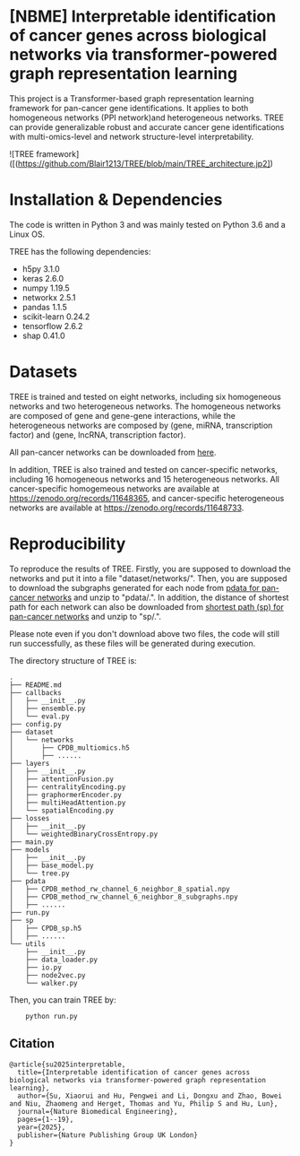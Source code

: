 # [NBME] Interpretable identification of cancer genes across biological networks via transformer-powered graph representation learning
This project is a Transformer-based graph representation learning framework for pan-cancer gene identifications. It applies to both homogeneous networks (PPI network)and heterogeneous networks. TREE can provide generalizable robust and accurate cancer gene identifications with multi-omics-level and network structure-level interpretability. 

![TREE framework]([(https://github.com/Blair1213/TREE/blob/main/TREE_architecture.jp2])

# Installation & Dependencies
The code is written in Python 3 and was mainly tested on Python 3.6 and a Linux OS. 

TREE has the following dependencies:
* h5py 3.1.0
* keras 2.6.0
* numpy 1.19.5
* networkx 2.5.1
* pandas 1.1.5
* scikit-learn 0.24.2
* tensorflow 2.6.2
* shap 0.41.0


# Datasets
TREE is trained and tested on eight networks, including six homogeneous networks and two heterogeneous networks. The homogeneous networks are composed of gene and gene-gene interactions, while the heterogeneous networks are composed by (gene, miRNA, transcription factor) and (gene, lncRNA, transcription factor).

All pan-cancer networks can be downloaded from [here](https://zenodo.org/records/11648891).

In addition, TREE is also trained and tested on cancer-specific networks, including 16 homogeneous networks and 15 heterogeneous networks. All cancer-specific homogemeous networks are available at https://zenodo.org/records/11648365, and cancer-specific heterogeneous networks are available at https://zenodo.org/records/11648733.

# Reproducibility
To reproduce the results of TREE. Firstly, you are supposed to download the networks and put it into a file "dataset/networks/". Then, you are supposed to download the subgraphs generated for each node from [pdata for pan-cancer networks](https://zenodo.org/records/15045885) and unzip to "pdata/.". In addition, the distance of shortest path for each network can also be downloaded from [shortest path (sp) for pan-cancer networks](https://zenodo.org/records/15045711) and unzip to "sp/.". 

Please note even if you don't download above two files, the code will still run successfully, as these files will be generated during execution.


The directory structure of TREE is:
```
.
├── README.md
├── callbacks
│   ├── __init__.py
│   ├── ensemble.py
│   └── eval.py
├── config.py
├── dataset
│   └── networks
│       ├── CPDB_multiomics.h5
│       ├── ......
├── layers
│   ├── __init__.py
│   ├── attentionFusion.py
│   ├── centralityEncoding.py
│   ├── graphormerEncoder.py
│   ├── multiHeadAttention.py
│   └── spatialEncoding.py
├── losses
│   ├── __init__.py
│   └── weightedBinaryCrossEntropy.py
├── main.py
├── models
│   ├── __init__.py
│   ├── base_model.py
│   └── tree.py
├── pdata
│   ├── CPDB_method_rw_channel_6_neighbor_8_spatial.npy
│   ├── CPDB_method_rw_channel_6_neighbor_8_subgraphs.npy
│   ├── ......
├── run.py
├── sp
│   ├── CPDB_sp.h5
│   ├── ......
└── utils
    ├── __init__.py
    ├── data_loader.py
    ├── io.py
    ├── node2vec.py
    └── walker.py

```
Then, you can train TREE by:
```
    python run.py
```
## Citation
```
@article{su2025interpretable,
  title={Interpretable identification of cancer genes across biological networks via transformer-powered graph representation learning},
  author={Su, Xiaorui and Hu, Pengwei and Li, Dongxu and Zhao, Bowei and Niu, Zhaomeng and Herget, Thomas and Yu, Philip S and Hu, Lun},
  journal={Nature Biomedical Engineering},
  pages={1--19},
  year={2025},
  publisher={Nature Publishing Group UK London}
}
```
